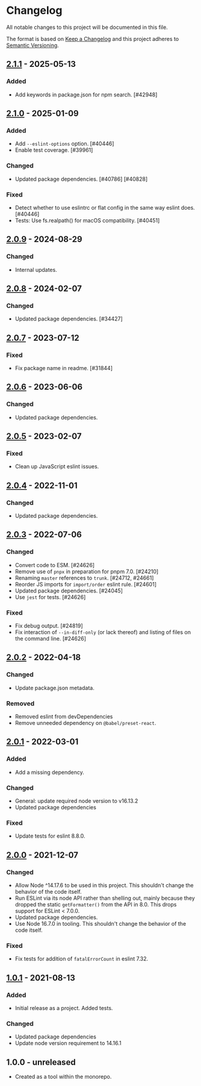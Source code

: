 # Changelog

All notable changes to this project will be documented in this file.

The format is based on [Keep a Changelog](https://keepachangelog.com/en/1.0.0/)
and this project adheres to [Semantic Versioning](https://semver.org/spec/v2.0.0.html).

## [2.1.1] - 2025-05-13
### Added
- Add keywords in package.json for npm search. [#42948]

## [2.1.0] - 2025-01-09
### Added
- Add `--eslint-options` option. [#40446]
- Enable test coverage. [#39961]

### Changed
- Updated package dependencies. [#40786] [#40828]

### Fixed
- Detect whether to use eslintrc or flat config in the same way eslint does. [#40446]
- Tests: Use fs.realpath() for macOS compatibility. [#40451]

## [2.0.9] - 2024-08-29
### Changed
- Internal updates.

## [2.0.8] - 2024-02-07
### Changed
- Updated package dependencies. [#34427]

## [2.0.7] - 2023-07-12
### Fixed
- Fix package name in readme. [#31844]

## [2.0.6] - 2023-06-06
### Changed
- Updated package dependencies.

## [2.0.5] - 2023-02-07
### Fixed
- Clean up JavaScript eslint issues.

## [2.0.4] - 2022-11-01
### Changed
- Updated package dependencies.

## [2.0.3] - 2022-07-06
### Changed
- Convert code to ESM. [#24626]
- Remove use of `pnpx` in preparation for pnpm 7.0. [#24210]
- Renaming `master` references to `trunk`. [#24712, #24661]
- Reorder JS imports for `import/order` eslint rule. [#24601]
- Updated package dependencies. [#24045]
- Use `jest` for tests. [#24626]

### Fixed
- Fix debug output. [#24819]
- Fix interaction of `--in-diff-only` (or lack thereof) and listing of files on the command line. [#24626]

## [2.0.2] - 2022-04-18
### Changed
- Update package.json metadata.

### Removed
- Removed eslint from devDependencies
- Remove unneeded dependency on `@babel/preset-react`.

## [2.0.1] - 2022-03-01
### Added
- Add a missing dependency.

### Changed
- General: update required node version to v16.13.2
- Updated package dependencies

### Fixed
- Update tests for eslint 8.8.0.

## [2.0.0] - 2021-12-07
### Changed
- Allow Node ^14.17.6 to be used in this project. This shouldn't change the behavior of the code itself.
- Run ESLint via its node API rather than shelling out, mainly because they dropped the static `getFormatter()` from the API in 8.0. This drops support for ESLint < 7.0.0.
- Updated package dependencies.
- Use Node 16.7.0 in tooling. This shouldn't change the behavior of the code itself.

### Fixed
- Fix tests for addition of `fatalErrorCount` in eslint 7.32.

## [1.0.1] - 2021-08-13
### Added
- Initial release as a project. Added tests.

### Changed
- Updated package dependencies
- Update node version requirement to 14.16.1

## 1.0.0 - unreleased

* Created as a tool within the monorepo.

[2.1.1]: https://github.com/Automattic/eslint-changed/compare/2.1.0...2.1.1
[2.1.0]: https://github.com/Automattic/eslint-changed/compare/2.0.9...2.1.0
[2.0.9]: https://github.com/Automattic/eslint-changed/compare/2.0.8...2.0.9
[2.0.8]: https://github.com/Automattic/eslint-changed/compare/2.0.7...2.0.8
[2.0.7]: https://github.com/Automattic/eslint-changed/compare/2.0.6...2.0.7
[2.0.6]: https://github.com/Automattic/eslint-changed/compare/2.0.5...2.0.6
[2.0.5]: https://github.com/Automattic/eslint-changed/compare/2.0.4...2.0.5
[2.0.4]: https://github.com/Automattic/eslint-changed/compare/2.0.3...2.0.4
[2.0.3]: https://github.com/Automattic/eslint-changed/compare/2.0.2...2.0.3
[2.0.2]: https://github.com/Automattic/eslint-changed/compare/2.0.1...2.0.2
[2.0.1]: https://github.com/Automattic/eslint-changed/compare/2.0.0...2.0.1
[2.0.0]: https://github.com/Automattic/eslint-changed/compare/1.0.1...2.0.0
[1.0.1]: https://github.com/Automattic/eslint-changed/compare/1.0.0...1.0.1
